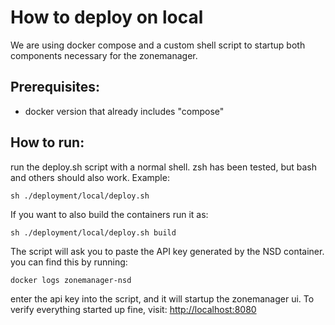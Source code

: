 # How to deploy on local
We are using docker compose and a custom shell script to startup both components necessary for the zonemanager.

## Prerequisites:
- docker version that already includes "compose"

## How to run:
run the deploy.sh script with a normal shell. zsh has been tested, but bash and others should also work. Example:

`sh ./deployment/local/deploy.sh`

If you want to also build the containers run it as:

`sh ./deployment/local/deploy.sh build`

The script will ask you to paste the API key generated by the NSD container. you can find this by running:

`docker logs zonemanager-nsd`

enter the api key into the script, and it will startup the zonemanager ui. To verify everything started up fine, visit: [http://localhost:8080](http://localhost8080)

